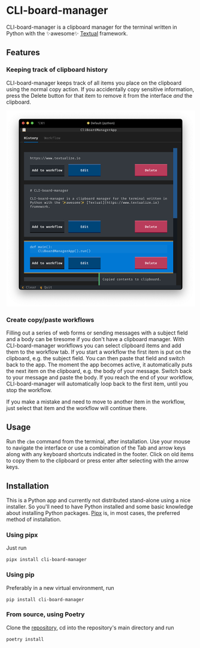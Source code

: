 # CLI-board-manager

CLI-board-manager is a clipboard manager for the terminal written in Python with the ✨awesome✨ [Textual](https://www.textualize.io) framework.

## Features

### Keeping track of clipboard history

CLI-board-manager keeps track of all items you place on the clipboard using the normal copy action. If you accidentally copy sensitive information, press the Delete button for that item to remove it from the interface _and_ the clipboard.

![Screenshot showing the clipboard history](images/screenshot-history.png)

### Create copy/paste workflows

Filling out a series of web forms or sending messages with a subject field and a body can be tiresome if you don't have a clipboard manager. With CLI-board-manager workflows you can select clipboard items and add them to the workflow tab. If you start a workflow the first item is put on the clipboard, e.g. the subject field. You can then paste that field and switch back to the app. The moment the app becomes active, it automatically puts the next item on the clipboard, e.g. the body of your message. Switch back to your message and paste the body. If you reach the end of your workflow, CLI-board-manager will automatically loop back to the first item, until you stop the workflow.

If you make a mistake and need to move to another item in the workflow, just select that item and the workflow will continue there.

## Usage

Run the `cbm` command from the terminal, after installation. Use your mouse to navigate the interface or use a combination of the Tab and arrow keys along with any keyboard shortcuts indicated in the footer. Click on old items to copy them to the clipboard or press enter after selecting with the arrow keys.

## Installation

This is a Python app and currently not distributed stand-alone using a nice installer. So you'll need to have Python installed and some basic knowledge about installing Python packages. [Pipx](https://pipx.pypa.io/stable/) is, in most cases, the preferred method of installation.

### Using pipx

Just run
```shell
pipx install cli-board-manager
```

### Using pip

Preferably in a new virtual environment, run
```shell
pip install cli-board-manager
```

### From source, using Poetry

Clone the [repository](https://github.com/davidfokkema/cli-board-manager), cd into the repository's main directory and run
```shell
poetry install
```